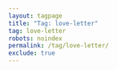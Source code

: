 ```yaml
---
layout: tagpage
title: "Tag: love-letter"
tag: love-letter
robots: noindex
permalink: /tag/love-letter/
exclude: true
---
```

